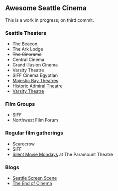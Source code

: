 ## Awesome Seattle Cinema

This is a work in progress; on third commit.

### Seattle Theaters
- The Beacon
- The Ark Lodge
- ~~The Cinerama~~
- Central Cinema
- Grand Illusion Cinema
- Varsity Theatre
- SIFF Cinema Egyptian
- [Majestic Bay Theatres](http://www.majesticbay.com/)
- [Historic Admiral Theatre](https://farawayentertainment.com/historic-admiral/)
- [Varsity Theatre](https://farawayentertainment.com/varsity-theatre/)

### Film Groups
- SIFF
- Northwest Film Forum

### Regular film gatherings
- Scarecrow
- SIFF
- [Silent Movie Mondays](https://www.stgpresents.org/smm) at The Paramount Theatre

### Blogs
- [Seattle Screen Scene](https://seattlescreenscene.com/)
- [The End of Cinema](https://theendofcinema.net/)
